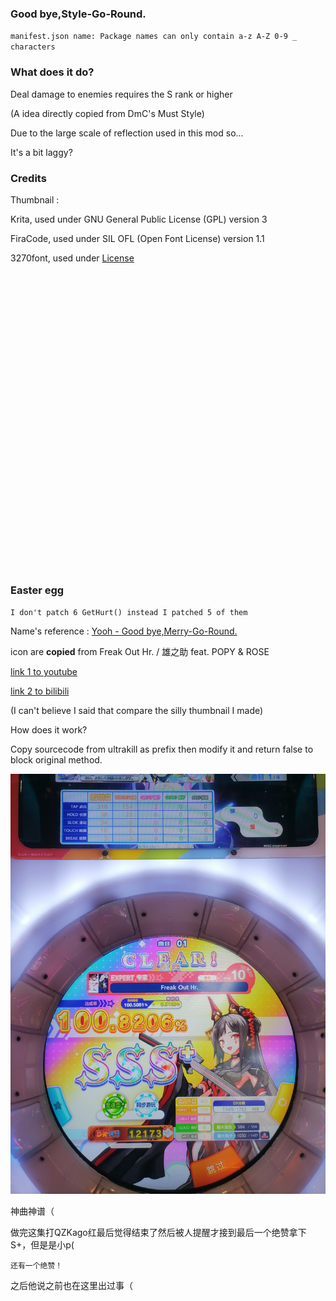 ### Good bye,Style-Go-Round.
`manifest.json name: Package names can only contain a-z A-Z 0-9 _ characters`

### What does it do?
Deal damage to enemies requires the S rank or higher

(A idea directly copied from DmC's Must Style)

Due to the large scale of reflection used in this mod so...

It's a bit laggy?

### Credits
Thumbnail : 

Krita, used under GNU General Public License (GPL) version 3

FiraCode, used under SIL OFL (Open Font License) version 1.1

3270font, used under [License](https://github.com/rbanffy/3270font/blob/main/LICENSE.txt)

<br><br><br><br><br><br><br><br><br><br><br><br><br><br><br><br><br><br><br><br><br><br><br><br><br><br><br><br>

### Easter egg
`I don't patch 6 GetHurt() instead I patched 5 of them`

Name's reference : [Yooh - Good bye,Merry-Go-Round.](https://www.youtube.com/watch?v=JKVBwxBkC6k)

icon are **copied** from Freak Out Hr. / 雄之助 feat. POPY & ROSE

[link 1 to youtube](https://youtu.be/F0NVJIEak4I?si=1pVUjAcSGeetysPa)

[link 2 to bilibili](https://www.bilibili.com/video/BV1hk4y1x7hb)

(I can't believe I said that compare the silly thumbnail I made)

How does it work?

Copy sourcecode from ultrakill as prefix then modify it and return false to block original method.

![Image](https://github.com/greycsont/Only/raw/main/docs/FreakOut.jpg)

神曲神谱（

做完这集打QZKago红最后觉得结束了然后被人提醒才接到最后一个绝赞拿下S+，但是是小p(

`还有一个绝赞！`

之后他说之前也在这里出过事（